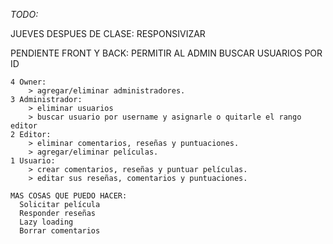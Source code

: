 *TODO:*

  JUEVES DESPUES DE CLASE: RESPONSIVIZAR

  PENDIENTE FRONT Y BACK: PERMITIR AL ADMIN BUSCAR USUARIOS POR ID

    4 Owner:
        > agregar/eliminar administradores.
    3 Administrador:
        > eliminar usuarios
        > buscar usuario por username y asignarle o quitarle el rango editor
    2 Editor:
        > eliminar comentarios, reseñas y puntuaciones.
        > agregar/eliminar películas.
    1 Usuario:
        > crear comentarios, reseñas y puntuar películas.
        > editar sus reseñas, comentarios y puntuaciones.

    MAS COSAS QUE PUEDO HACER:
      Solicitar película
      Responder reseñas
      Lazy loading
      Borrar comentarios